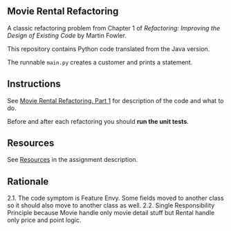 ## Movie Rental Refactoring

A classic refactoring problem from Chapter 1 of
_Refactoring: Improving the Design of Existing Code_ by Martin Fowler.

This repository contains Python code translated from the Java version.

The runnable `main.py` creates a customer and prints a statement.

## Instructions

See [Movie Rental Refactoring, Part 1](https://cpske.github.io/ISP/assignment/movierental/movierental-part1) for description of the code and what to do.

Before and after each refactoring you should **run the unit tests**.

## Resources

See [Resources](https://cpske.github.io/ISP/assignment/movierental/movierental-part1#resources) in the assignment description.

## Rationale

2.1. The code symptom is Feature Envy. Some fields moved to another class so it should also move to another class as well.
2.2. Single Responsibility Principle because Movie handle only movie detail stuff but Rental handle only price and point logic.
